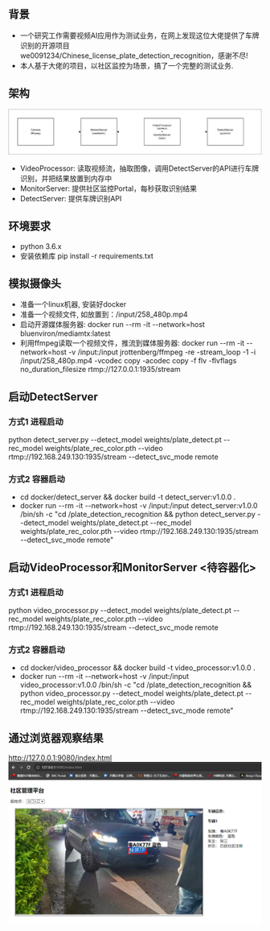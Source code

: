 ## 背景
- 一个研究工作需要视频AI应用作为测试业务，在网上发现这位大佬提供了车牌识别的开源项目we0091234/Chinese_license_plate_detection_recognition，感谢不尽!
- 本人基于大佬的项目，以社区监控为场景，搞了一个完整的测试业务.

## 架构
![Image ](doc/img/arch.png)

- VideoProcessor: 读取视频流，抽取图像，调用DetectServer的API进行车牌识别，并把结果放置到内存中
- MonitorServer: 提供社区监控Portal，每秒获取识别结果
- DetectServer: 提供车牌识别API

## 环境要求
- python 3.6.x
- 安装依赖库 pip install -r requirements.txt

## 模拟摄像头
- 准备一个linux机器, 安装好docker 
- 准备一个视频文件, 如放置到：/input/258_480p.mp4 
- 启动开源媒体服务器: 
docker run --rm -it --network=host bluenviron/mediamtx:latest 
- 利用ffmpeg读取一个视频文件，推流到媒体服务器: 
docker run --rm -it --network=host -v /input:/input jrottenberg/ffmpeg   -re -stream_loop -1 -i /input/258_480p.mp4 -vcodec copy -acodec copy -f flv  -flvflags no_duration_filesize   rtmp://127.0.0.1:1935/stream

## 启动DetectServer
### 方式1 进程启动
python detect_server.py --detect_model weights/plate_detect.pt  --rec_model weights/plate_rec_color.pth --video rtmp://192.168.249.130:1935/stream --detect_svc_mode remote
### 方式2 容器启动
- cd docker/detect_server && docker build -t detect_server:v1.0.0 .
- docker run --rm -it --network=host -v /input:/input detect_server:v1.0.0 /bin/sh -c "cd /plate_detection_recognition && python detect_server.py --detect_model weights/plate_detect.pt  --rec_model weights/plate_rec_color.pth --video rtmp://192.168.249.130:1935/stream --detect_svc_mode remote"

## 启动VideoProcessor和MonitorServer <待容器化>
### 方式1 进程启动
python video_processor.py --detect_model weights/plate_detect.pt  --rec_model weights/plate_rec_color.pth --video rtmp://192.168.249.130:1935/stream --detect_svc_mode remote
### 方式2 容器启动
- cd docker/video_processor && docker build -t video_processor:v1.0.0 .
- docker run --rm -it --network=host -v /input:/input video_processor:v1.0.0 /bin/sh -c "cd /plate_detection_recognition && python video_processor.py --detect_model weights/plate_detect.pt  --rec_model weights/plate_rec_color.pth --video rtmp://192.168.249.130:1935/stream --detect_svc_mode remote"

## 通过浏览器观察结果
http://127.0.0.1:9080/index.html
![Image ](doc/img/portal.png)
